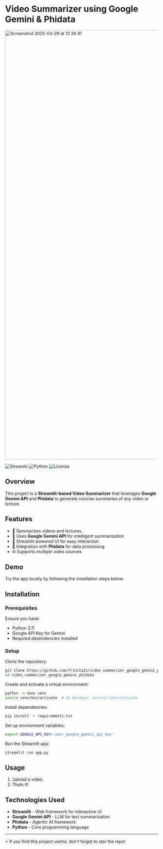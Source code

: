 # Video Summarizer using Google Gemini & Phidata

<img width="1410" alt="Screenshot 2025-03-29 at 13 26 41" src="https://github.com/user-attachments/assets/a9aa60ae-fee8-47b4-a03d-2f74a849ed74" />

![Streamlit](https://img.shields.io/badge/Streamlit-red?logo=streamlit)
![Python](https://img.shields.io/badge/Python-3.9%2B-blue?logo=python)
![License](https://img.shields.io/badge/License-MIT-green)

## Overview
This project is a **Streamlit-based Video Summarizer** that leverages **Google Gemini API** and **Phidata** to generate concise summaries of any video or lecture. 

## Features
- 🎥 Symmarizes videos and lectures.
- 🧠 Uses **Google Gemini API** for intelligent summarization
- 🚀 Streamlit-powered UI for easy interaction
- 💾 Integration with **Phidata** for data processing
- 🌐 Supports multiple video sources

## Demo
Try the app locally by following the installation steps below.

## Installation
### Prerequisites
Ensure you have:
- Python 3.11
- Google API Key for Gemini
- Required dependencies installed

### Setup
Clone the repository:
```bash
git clone https://github.com/Trinita21/video_summarizer_google_gemini_phidata.git
cd video_summarizer_google_gemini_phidata
```

Create and activate a virtual environment:
```bash
python -m venv venv
source venv/bin/activate  # On Windows: venv\Scripts\activate
```

Install dependencies:
```bash
pip install -r requirements.txt
```

Set up environment variables:
```bash
export GOOGLE_API_KEY='your_google_gemini_api_key'
```

Run the Streamlit app:
```bash
streamlit run app.py
```

## Usage
1. Upload a video.
2. Thats it!

## Technologies Used
- **Streamlit** - Web framework for interactive UI
- **Google Gemini API** - LLM for text summarization
- **Phidata** - Agentic AI framework
- **Python** - Core programming language

---
⭐ If you find this project useful, don't forget to star the repo!

